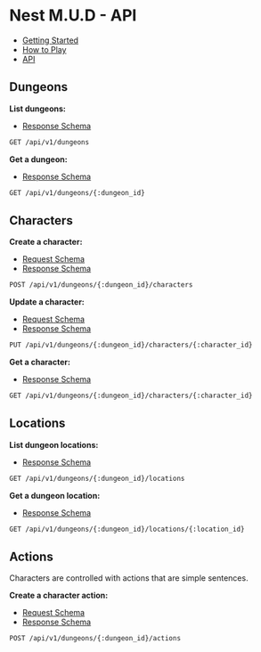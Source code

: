# Nest M.U.D - API

- [Getting Started](README.md)
- [How to Play](README-HOWTOPLAY.md)
- [API](README-API.md)

## Dungeons

**List dungeons:**

- [Response Schema](server/src/controllers/dungeon/schema/dungeon.schema.json)

```bash
GET /api/v1/dungeons
```

**Get a dungeon:**

- [Response Schema](server/src/controllers/dungeon/schema/dungeon.schema.json)

```bash
GET /api/v1/dungeons/{:dungeon_id}
```

## Characters

**Create a character:**

- [Request Schema](server/src/controllers/dungeon-character/schema/create-dungeon-character.schema.json)
- [Response Schema](server/src/controllers/dungeon-character/schema/dungeon-character.schema.json)

```bash
POST /api/v1/dungeons/{:dungeon_id}/characters
```

**Update a character:**

- [Request Schema](server/src/controllers/dungeon-character/schema/update-dungeon-character.schema.json)
- [Response Schema](server/src/controllers/dungeon-character/schema/dungeon-character.schema.json)

```bash
PUT /api/v1/dungeons/{:dungeon_id}/characters/{:character_id}
```

**Get a character:**

- [Response Schema](server/src/controllers/dungeon-character/schema/dungeon-character.schema.json)

```bash
GET /api/v1/dungeons/{:dungeon_id}/characters/{:character_id}
```

## Locations

**List dungeon locations:**

- [Response Schema](server/src/controllers/dungeon-location/schema/dungeon-location.schema.json)

```bash
GET /api/v1/dungeons/{:dungeon_id}/locations
```

**Get a dungeon location:**

- [Response Schema](server/src/controllers/dungeon-location/schema/dungeon-location.schema.json)

```bash
GET /api/v1/dungeons/{:dungeon_id}/locations/{:location_id}
```

## Actions

Characters are controlled with actions that are simple sentences.

**Create a character action:**

- [Request Schema](server/src/controllers/dungeon-character-action/schema/create-dungeon-character-action.schema.json)
- [Response Schema](server/src/controllers/dungeon-character-action/schema/dungeon-character-action.schema.json)

```bash
POST /api/v1/dungeons/{:dungeon_id}/actions
```
